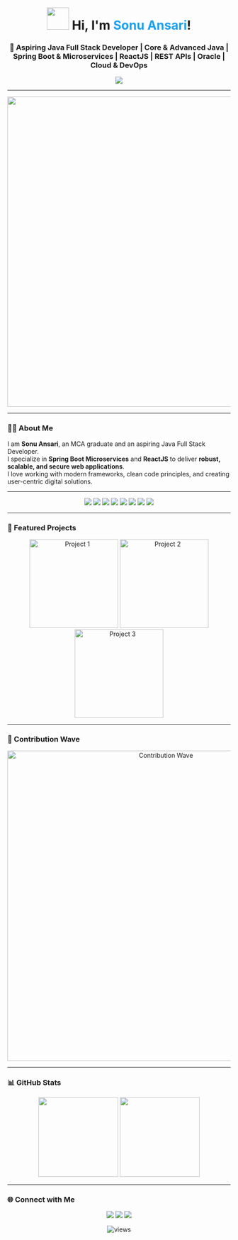 <!-- Interactive Animated Header -->
<h1 align="center">
  <img src="https://media.giphy.com/media/26xBwdIuRJiAIqHwA/giphy.gif" width="50">
  Hi, I'm <span style="color:#1DA1F2">Sonu Ansari</span>!
</h1>

<h3 align="center">
  🚀 Aspiring Java Full Stack Developer | Core & Advanced Java | Spring Boot & Microservices | ReactJS | REST APIs | Oracle | Cloud & DevOps
</h3>

<p align="center">
  <img src="https://readme-typing-svg.herokuapp.com?font=Fira+Code&size=24&pause=1000&color=1DA1F2&center=true&vCenter=true&width=700&lines=Building+Modern+Web+Applications;Passionate+About+Clean+Code;Delivering+Secure+and+Scalable+Solutions;Always+Learning+New+Technologies" />
</p>

---

<!-- Particle Background Effect (Animated GIF as Header) -->
<p align="center">
  <img src="https://media.giphy.com/media/xT0xeJpnrWC4XWblEk/giphy.gif" width="700">
</p>

---

### 👨‍💻 About Me
I am **Sonu Ansari**, an MCA graduate and an aspiring Java Full Stack Developer.  
I specialize in **Spring Boot Microservices** and **ReactJS** to deliver **robust, scalable, and secure web applications**.  
I love working with modern frameworks, clean code principles, and creating user-centric digital solutions.

---

<!-- Tech Stack Animated Badges -->
<p align="center">
  <img src="https://img.shields.io/badge/HTML5-E34F26?style=for-the-badge&logo=html5&logoColor=white&animation=spin">
  <img src="https://img.shields.io/badge/CSS3-1572B6?style=for-the-badge&logo=css3&logoColor=white&animation=spin">
  <img src="https://img.shields.io/badge/JavaScript-F7DF1E?style=for-the-badge&logo=javascript&logoColor=black&animation=spin">
  <img src="https://img.shields.io/badge/ReactJS-61DAFB?style=for-the-badge&logo=react&logoColor=black&animation=spin">
  <img src="https://img.shields.io/badge/Java-007396?style=for-the-badge&logo=java&logoColor=white&animation=spin">
  <img src="https://img.shields.io/badge/SpringBoot-6DB33F?style=for-the-badge&logo=springboot&logoColor=white&animation=spin">
  <img src="https://img.shields.io/badge/Oracle-F80000?style=for-the-badge&logo=oracle&logoColor=white&animation=spin">
  <img src="https://img.shields.io/badge/REST-0052CC?style=for-the-badge&logo=rest&logoColor=white&animation=spin">
</p>

---

### 🌟 Featured Projects
<p align="center">
  <a href="#"><img src="https://media.giphy.com/media/3o7aD2saalBwwftBIY/giphy.gif" width="200" alt="Project 1" title="Project 1"></a>
  <a href="#"><img src="https://media.giphy.com/media/l4FGuhL4U2WyjdkaY/giphy.gif" width="200" alt="Project 2" title="Project 2"></a>
  <a href="#"><img src="https://media.giphy.com/media/26tknCqiJrBQG6bxC/giphy.gif" width="200" alt="Project 3" title="Project 3"></a>
</p>

---

### 🐍 Contribution Wave
<p align="center">
  <img src="https://media.giphy.com/media/3o7aCSPqXEJ5d5DgG0/giphy.gif" width="700" alt="Contribution Wave"/>
</p>

---

### 📊 GitHub Stats
<p align="center">
  <img src="https://github-readme-stats.vercel.app/api?username=SonuAnsari1998&show_icons=true&theme=radical" height="180">
  <img src="https://github-readme-streak-stats.herokuapp.com/?user=SonuAnsari1998&theme=radical" height="180">
</p>

---

### 🌐 Connect with Me
<p align="center">
  <a href="https://linkedin.com/in/yourprofile"><img src="https://img.shields.io/badge/-LinkedIn-0A66C2?style=for-the-badge&logo=linkedin&logoColor=white"></a>
  <a href="https://twitter.com/yourprofile"><img src="https://img.shields.io/badge/-Twitter-1DA1F2?style=for-the-badge&logo=twitter&logoColor=white"></a>
  <a href="mailto:your_email@example.com"><img src="https://img.shields.io/badge/-Email-D14836?style=for-the-badge&logo=gmail&logoColor=white"></a>
</p>

<p align="center">
  <img src="https://komarev.com/ghpvc/?username=SonuAnsari1998&label=Profile%20Views&color=blue&style=flat" alt="views"/>
</p>
